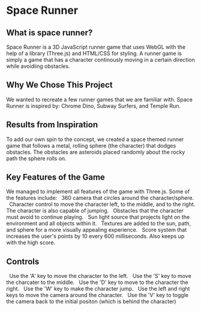 # Space Runner

## What is space runner?
Space Runner is a 3D JavaScript runner game that uses WebGL with the help of a library (Three.js) and HTML/CSS for styling. A runner game is simply a game that has a character continously moving in a certain direction while avoidiing obstacles.

## Why We Chose This Project
We wanted to recreate a few runner games that we are familiar with. Space Runner is inspired by: Chrome Dino, Subway Surfers, and Temple Run.
## Results from Inspiration
To add our own spin to the concept, we created a space themed runner game that follows a metal, rolling sphere (the character) that dodges obstacles. The obstacles are asteroids placed randomly about the rocky path the sphere rolls on.

## Key Features of the Game
We managed to implement all features of the game with Three.js. Some of the features include:
&nbsp; 360 camera that circles around the character/sphere.
&nbsp; Character control to move the character left, to the middle, and to the right. The character is also capable of jumping.
&nbsp; Obstacles that the character must avoid to continue playing.
&nbsp; Sun light source that projects light on the environment and all objects within it.
&nbsp; Textures are added to the sun, path, and sphere for a more visually appealing experience.
&nbsp; Score system that increases the user's points by 10 every 600 milliseconds. Also keeps up with the high score.

## Controls
&nbsp; Use the 'A' key to move the character to the left. 
&nbsp; Use the 'S' key to move the charcater to the middle.
&nbsp; Use the 'D' key to move to the character the right.
&nbsp; Use the 'W' key to make the character jump.
&nbsp; Use the left and right keys to move the camera around the character.
&nbsp; Use the 'V' key to toggle the camera back to the initial positon (which is behind the character)

